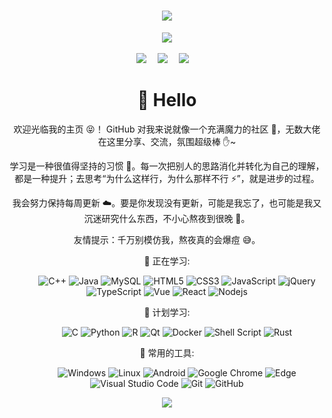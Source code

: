 <!-- 动态打字效果 -->
<h1 align="center">
  <a href="https://blog.deep123.top/">
    <img src="https://readme-typing-svg.herokuapp.com?color=%2336BCF7&lines=分享技术，享受开源自由.;console.log(%22Hello%EF%BC%8Cworld%22)">
  </a>
</h1>

<!-- 敲代码的图片 -->
<div align="center" ><img order-radius="100px" src="https://img.deep123.top/PicGO/it.gif"/></div>
<br>

<!-- 个人资料徽标 -->
<div align="center">
  <a href="https://blog.deep123.top/"><img src="https://img.shields.io/badge/website-个人博客-blue"></a>&emsp;
  <a href="https://x.com/liutao0708"><img src="https://img.shields.io/badge/twitter-%E6%8E%A8%E7%89%B9-blue"></a>&emsp;
  <a href="https://youtu.be/a9F7cEC3PB8"><img src="https://img.shields.io/badge/youtube-%E6%B2%B9%E7%AE%A1-c32136"></a>&emsp;


# 🙋 Hello

欢迎光临我的主页 😝！
GitHub 对我来说就像一个充满魔力的社区 🙌，无数大佬在这里分享、交流，氛围超级棒 ✋\~

学习是一种很值得坚持的习惯 💪。每一次把别人的思路消化并转化为自己的理解，都是一种提升；去思考“为什么这样行，为什么那样不行 ⚡”，就是进步的过程。

我会努力保持每周更新 ☁️。要是你发现没有更新，可能是我忘了，也可能是我又沉迷研究什么东西，不小心熬夜到很晚 🥱。

友情提示：千万别模仿我，熬夜真的会爆痘 😅。



💪 正在学习:

&emsp;&emsp;
![C++](https://img.shields.io/badge/-C++-00599C?style=flat-square&logo=c)
![Java](https://img.shields.io/badge/-java-yellow?style=flat-square&logo=java)
![MySQL](https://img.shields.io/badge/mysql-%2300f.svg?style=flat-square&logo=mysql&logoColor=white)
![HTML5](https://img.shields.io/badge/-HTML5-E34F26?style=flat-square&logo=html5&logoColor=white)
![CSS3](https://img.shields.io/badge/-CSS3-1572B6?style=flat-square&logo=css3)
![JavaScript](https://img.shields.io/badge/-JavaScript-oringe?style=flat-square&logo=javascript)
![jQuery](https://img.shields.io/badge/jquery-%230769AD.svg?style=style=flat-square&logo=jquery&logoColor=white)
![TypeScript](https://img.shields.io/badge/typescript-%23007ACC.svg?style=flat-square&logo=typescript&logoColor=white)
![Vue](https://img.shields.io/badge/-Vue.js-3f745c?style=flat-square&logo=Vue.js)
![React](https://img.shields.io/badge/-React-07afd9?style=flat-square&logo=React)
![Nodejs](https://img.shields.io/badge/-Nodejs-c0ebd?style=flat-square&logo=Node.js)

🧠 计划学习:

&emsp;&emsp;
![C](https://img.shields.io/badge/c-%2300599C.svg?style=flat-square&logo=c&logoColor=white)
![Python](https://img.shields.io/badge/-Python-pink?style=flat-square&logo=Python)
![R](https://img.shields.io/badge/r-%23276DC3.svg?style=flat-square&logo=r&logoColor=white)
![Qt](https://img.shields.io/badge/Qt-%23217346.svg?style=style=flat-square&logo=Qt&logoColor=white)
![Docker](https://img.shields.io/badge/-Docker-FCC624?style=flat-square&logo=docker)
![Shell Script](https://img.shields.io/badge/shell_script-%4285F4.svg?style=style=flat-square&logo=gnu-bash&logoColor=white)
![Rust](https://img.shields.io/badge/Rust-2E67D3.svg?style=style=flat-square&logo=rust&logoColor=white)

🧰 常用的工具:

&emsp;&emsp;
![Windows](https://img.shields.io/badge/Windows-0078D6?style=flat-square&logo=windows&logoColor=white)
![Linux](https://img.shields.io/badge/Linux-FCC624?style=style=flat-square&logo=linux&logoColor=black)
![Android](https://img.shields.io/badge/Android-3DDC84?style=flat-square&logo=android&logoColor=white)
![Google Chrome](https://img.shields.io/badge/Chrome-4285F4?style=flat-square&logo=GoogleChrome&logoColor=white)
![Edge](https://img.shields.io/badge/Edge-0078D7?style=flat-square&logo=Microsoft-edge&logoColor=white)
![Visual Studio Code](https://img.shields.io/badge/-Visual%20Studio%20Code-007ACC?style=flat-square&logo=Visual%20Studio%20Code&logoColor=fff)
![Git](https://img.shields.io/badge/-Git-FCC624?style=flat-square&logo=git)
![GitHub](https://img.shields.io/badge/-GitHub-pink?style=flat-square&logo=github)

<div align="center"><img src="https://img.deep123.top/PicGO/xiao.jpg" /></div>
